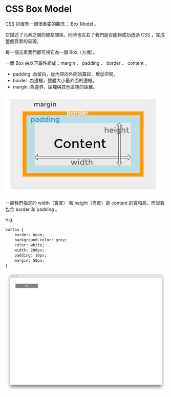 # CSS Box Model

CSS 排版有一個很重要的觀念： Box Model 。

它描述了元素之間的彼鄰關係，同時也左右了我們是否能夠成功透過 CSS ，完成整個頁面的呈現。

每一個元素我們都可視它為一個 Box（方塊）。

一個 Box 由以下屬性組成：margin 、 padding 、 border 、 content 。

- padding :為留白，從內容向外開始算起，增加空間。
- border :為邊框，整體大小最外面的邊框。
- margin :為邊界，區塊與其他區塊的距離。

![](/assets/layout.png)

一般我們指定的 width（寬度） 和 height（高度）是 content 的寬和高，而沒有包含 border 和 padding 。

e.g. 
```
button { 
    border: none;
    background-color: grey;
    color: white;
    width: 200px;
    padding: 10px;
    margin: 50px;
} 
```
![](/assets/css-margin-padding.png)
